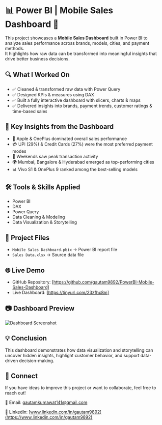 # 📊 Power BI | Mobile Sales Dashboard 📱

This project showcases a **Mobile Sales Dashboard** built in Power BI to analyze sales performance across brands, models, cities, and payment methods.  
It highlights how raw data can be transformed into meaningful insights that drive better business decisions.  


## 🔍 What I Worked On
- ✅ Cleaned & transformed raw data with Power Query  
- ✅ Designed KPIs & measures using DAX  
- ✅ Built a fully interactive dashboard with slicers, charts & maps  
- ✅ Delivered insights into brands, payment trends, customer ratings & time-based sales  



## 📌 Key Insights from the Dashboard
- 📱 Apple & OnePlus dominated overall sales performance  
- 💳 UPI (29%) & Credit Cards (27%) were the most preferred payment modes  
- 📆 Weekends saw peak transaction activity  
- 🌍 Mumbai, Bangalore & Hyderabad emerged as top-performing cities  
- 📊 Vivo S1 & OnePlus 9 ranked among the best-selling models  



## 🛠️ Tools & Skills Applied
- Power BI  
- DAX  
- Power Query  
- Data Cleaning & Modeling  
- Data Visualization & Storytelling  



## 📂 Project Files
- `Mobile Sales Dashboard.pbix` → Power BI report file  
- `Sales Data.xlsx`  → Source data file  



## 🌐 Live Demo
- GitHub Repository: [https://github.com/gautam9892/PowerBI-Mobile-Sales-Dashboard]  
- Live Dashboard: [https://tinyurl.com/23zfhx8m]  



## 📷 Dashboard Preview
![Dashboard Screenshot](Add-your-screenshot-link-here)  



## 💡 Conclusion
This dashboard demonstrates how data visualization and storytelling can uncover hidden insights, highlight customer behavior, and support data-driven decision-making.  



## 🔗 Connect 
If you have ideas to improve this project or want to collaborate, feel free to reach out!

📧 Email: [gautamkumawat141@gmail.com](mailto:gautamkumawat141@gmail.com)  

🔗 LinkedIn: [www.linkedin.com/in/gautam9892](https://www.linkedin.com/in/gautam9892)  


